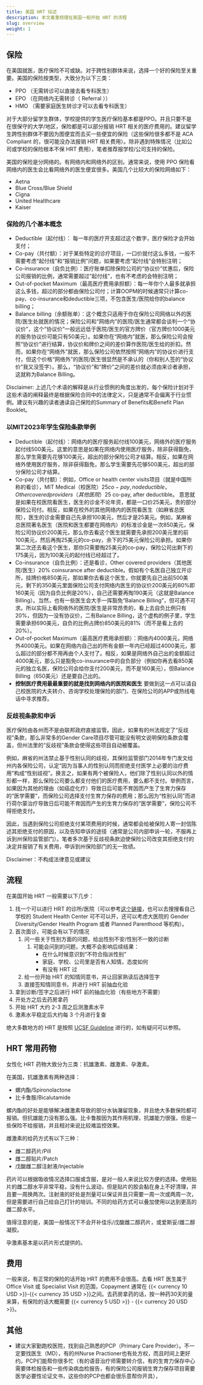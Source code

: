 ```yaml
---
title: 美国 HRT 综述
description: 本文着重梳理在美国一般开始 HRT 的流程
slug: overview
weight: 1
---
```


## 保险

在美国就医，医疗保险不可或缺。对于跨性别群体来说，选择一个好的保险至关重要。美国的保险按类型，大致分为以下三类：

- PPO （无需转诊可以直接去看专科医生）
- EPO （在网络内无需转诊（ Referral ））
- HMO （需要家庭医生转诊才可以去看专科医生）

对于大部分留学生群体，学校提供的学生医疗保险基本都是PPO。并且只要不是在很保守的大学/地区，保险都是可以部分报销 HRT 相关的医疗费用的。建议留学生跨性别群体不要因为图便宜而去买一些便宜的保险（这些保险很多都不是 ACA Compliant 的，很可能没办法报销 HRT 相关费用）。除非遇到特殊情况（比如公司或学校的保险根本不保 HRT 费用），笔者推荐报学校/公司支持的保险。

美国的保险是分网络的。有网络内和网络外的区别。通常来说，使用 PPO 保险看网络内的医生会比看网络外的医生便宜很多。美国几个比较大的保险网络如下：

- Aetna
- Blue Cross/Blue Shield
- Cigna
- United Healthcare
- Kaiser

### 保险的几个基本概念

- Deductible（起付线）： 每一年的医疗开支超过这个数字，医疗保险才会开始支付；
- Co-pay（共付额）：对于某些特定的诊疗项目，一口价就付这么多钱，一般不需要考虑“起付线”和“报销比例”问题，如果要考虑“起付线”会特别注明；
- Co-insurance（自负比例）：医疗账单扣除保险公司的“协议价”优惠后，保险公司报销的比例，通常需要超过“起付线”，也有不考虑的会特别注明；
- Out-of-pocket Maximum（最高医疗费用承担额）：每一年你个人最多就承担这么多钱，超过的部分都由保险公司付；计算OOPM的时候通常只计算co-pay、co-insurance和deductible三项，不包含医生/医院给你的balance billing；
- Balance billing（余额账单）：这个概念只适用于你在保险公司网络以外的医院/医生处就医的情况；保险公司和“网络内”的医院/医生通常都会谈判一个“协议价”，这个“协议价”一般远远低于医院/医生的官方牌价（官方牌价1000美元的服务协议价可能只有50美元）。如果你在“网络内”就医，那么保险公司会按照“协议价”进行结算，协议价和牌价之间的差价算作医院/医生给的折扣。然而，如果你在“网络外”就医，那么保险公司依然按照“网络内”的协议价进行支付，但这个价格“网络外”的医院/医生很显然是不承认的（你和别人签的“协议价”我又没签字）。那么，“协议价”和“牌价”之间的差价就必须由来诊者承担，这就称为Balance Billing。

Disclaimer: 上述几个术语的解释是从行业惯例的角度出发的，每个保险计划对于这些术语的阐释最终是根据保险合同中的法律定义，只是通常不会偏离于行业惯例。建议有兴趣的读者通读自己保险的Summary of Benefits和Benefit Plan Booklet。

### 以MIT2023年学生保险条款举例

- Deductible（起付线）：网络内的医疗服务起付线100美元，网络外的医疗服务起付线500美元。这里的意思是如果在网络内使用医疗服务，除非获得豁免，那么学生需要先花够100美元，超出的部分保险公司才结算。相反，如果在网络外使用医疗服务，除非获得豁免，那么学生需要先花够500美元，超出的部分保险公司才结算。
- Co-pay（共付额）：例如，Office or health center visits项目（就是中国所称的看诊），MIT Medical（校医院）$25 co-pay, no deductible，Other covered providers（其他医院）$25 co-pay, after deductible。 意思就是如果在校医院看医生，医生的诊金不论年资，都是一口价25美元，贵的部分保险公司付。相反，如果在校外的其他网络内的医院看医生（如麻省总医院），医生的诊金需要自己先承担100美元，然后才是25美元。例如，某麻省总医院著名医生（医院和医生都要在网络内）的标准诊金是一次850美元，保险公司协议价200美元，那么你去看这个医生就需要先承担200美元里的前100美元，然后再掏25美元的co-pay，余下的75美元保险公司承担。如果你第二次还去看这个医生，那你只需要掏25美元的co-pay，保险公司出剩下的175美元，因为100美元的起付线已经超过了。
- Co-insurance（自负比例）：还是看诊，Other covered providers（其他医院/医生）20% coinsurance after deductible。假如有个名医自己独立开诊所，挂牌价格850美元，那如果你去看这个医生，你就要先自己出前500美元，剩下的350美元里面保险公司支付网络内医生的协议价200美元的80%即160美元（因为自负比例是20%），自己还需要再掏190美元（这就是Balance Billing）。当然，也有一些医生会大手一挥豁免“Balance Billing”，但可遇不可求。所以实际上看网络外的医院/医生是非常昂贵的，看上去自负比例只有20%，但因为一没有协议价，二有Balance Billing，这个虚构的例子里，学生需要承担690美元，自负的比例占牌价850美元的81%（而不是看上去的20%）。
- Out-of-pocket Maximum（最高医疗费用承担额）：网络内4000美元，网络外4000美元。如果在网络内自己出的所有金额一年内已经超过4000美元，那么超过的部分都不用再由个人支付了。相反，如果是网络外自己出的金额超过4000美元，那么只是豁免co-insurance中的自负部分（例如你再去看850美元的独立名医，保险公司会给你支付200美元，而不是160美元），但Balance Billing（650美元）还是要自己出的。
- **控制医疗费用最最重要的就是找到网络内的医院和医生** 要做到这一点可以请自己校医院的大夫转介、咨询学校处理保险的部门、在保险公司的APP或热线电话中寻求推荐。

### 反歧视条款和申诉

医疗保险由各州而不是由联邦政府直接监管。因此，如果有的州法规定了“反歧视”条款，那么非常多的Gender Care项目尽管可能没有明文说明保险条款会覆盖，但州法里的“反歧视”条款会使得这些项目自动被覆盖。

例如，麻省的州法禁止基于性别认同的歧视，其保险监管部门2014年专门发文给州内各保险公司，认定“因为当事人的性别认同而拒绝支付医学上必要的治疗费用”构成“性别歧视”。换言之，如果有两个被保险人，他们除了性别认同以外的情形都一样，那么保险公司要么都支付他们的医疗费用，要么都不支付。举例而言，如果因为其他的理由（如癌症化疗）导致日后可能不育因而产生了生育力保存的“医学需要”，而保险公司选择支付生育力保存的费用；那么因为“性别认同”而进行荷尔蒙治疗导致日后可能不育因而产生的生育力保存的“医学需要”，保险公司不得拒绝支付。

因此，当遇到保险公司拒绝支付某项费用的时候，通常都会给被保险人寄一封信陈述其拒绝支付的原因，以及告知申诉的途径（通常是公司内部申诉一轮，不服再上诉到州保险监管部门）。笔者多次基于反歧视条款迫使保险公司改变其拒绝支付的决定并报销了有关费用，申诉到州保险部门的无一败绩。

Disclaimer：不构成法律意见或建议

## 流程

在美国开始 HRT 一般需要以下几步：

1. 找一个可以进行 HRT 的诊所/医院（可以参考[这个链接](https://www.reddit.com/r/asktransgender/comments/d6p05q/i_compiled_every_single_informed_consent_clinic/)，也可以去搜搜看自己学校的 Student Health Center 可不可以开，还可以考虑大医院的 Gender Diversity/Gender Health Program 或者 Planned Parenthood 等机构）。
2. 首次面诊，可能会有以下的情况
   1. 问一些关于性别方面的问题，给出性别不安/性别不一致的诊断
      1. 可能会问到的问题，大概不会影响后续结果：
         - 在什么时候意识到“不符合指派性别”
         - 家庭、学校、公司里是否有人知情，态度如何
         - 有没有 HRT 过
   2. 给一份开始 HRT 的知情同意书，并让回家熟读后选择签字
   3. 直接签知情同意书，并进行 HRT 前抽血化验
3. 拿到诊断/签字之后进行 HRT 前的抽血化验（有些地方不需要）
4. 开处方之后去药房拿药
5. 开始 HRT 大约 2-3 周之后测激素水平
6. 激素水平稳定后大约每 3 个月进行复查


绝大多数地方的 HRT 是按照 [UCSF Guideline](https://transcare.ucsf.edu/guidelines) 进行的，如有疑问可以参照。

## HRT 常用药物

女性化 HRT 药物大致分为三类：抗雄激素、雌激素、孕激素。

在美国，抗雄激素有两种选择：

- 螺内酯/Spironolactone
- 比卡鲁胺/Bicalutamide

螺内酯的好处是能够解决雌激素导致的部分水钠潴留现象，并且绝大多数保险都可报销。但抗雄能力没有那么强。比卡鲁胺因为其作用机理，抗雄能力很强，但是一些保险不给报销，并且相对来说比较难监控效果。

雌激素的给药方式有以下三种：

- 雌二醇药片/Pill
- 雌二醇贴片/Patch
- 戊酸雌二醇注射液/Injectable

药片可以根据吸收情况选择口服或含服，是对一般人来说比较方便的选择。使用贴片的雌二醇水平非常平稳，没有什么波动，但是贴片的胶会黏在身上不好清理，并且要一周换两次。注射液的好处是剂量可以保证并且只需要一周一次或两周一次，但是需要进行自己给自己打针的培训。不同的给药方式可以叠加使用以达到更高的雌二醇水平。

值得注意的是，美国一般情况下不会开补佳乐/戊酸雌二醇药片，或爱斯妥/雌二醇凝胶。

孕激素基本是以药片形式提供的。

## 费用

一般来说，有正常的保险的话开始 HRT 的费用不会很高。去看 HRT 医生属于 Office Visit 或 Specialist Visit 的范围，Copayment 通常在 {{< currency 10 USD >}}-{{< currency 35 USD >}}之间。去药房拿药的话，按一种药30天的量来算，有保险的话大概需要 {{< currency 5 USD >}} - {{< currency 20 USD >}}。

## 其他
- 建议大家勤跑校医院，找到自己熟悉的PCP（Primary Care Provider）。不一定要找医生（MD），有的州Nurse Practioner也有处方权，而且时间上更好约。PCP们能帮你很多忙（有的语音治疗师需要转介信，有的生育力保存中心需要体检报告和一些传染病血检报告，有的保险公司报销生育力保存项目需要医学必要性论证文书，这些你的PCP也都会很乐意帮你开具），